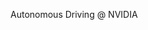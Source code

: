 Autonomous Driving @ NVIDIA
<!---
adriankwann/adriankwann is a ✨ special ✨ repository because its `README.md` (this file) appears on your GitHub profile.
You can click the Preview link to take a look at your changes.
--->
